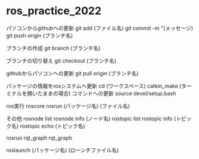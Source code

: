 # ros_practice_2022

パソコンからgithubへの更新
  git add (ファイル名)
  git commit -m "(メッセージ)
  git push origin (ブランチ名)

ブランチの作成
  git branch (ブランチ名)

ブランチの切り替え
  git checkout (ブランチ名)

githubからパソコンへの更新
  git pull origin (ブランチ名)


パッケージの情報をrosシステムへ更新
  cd (ワークスペース)
  catkin_make
(ターミナルを開いたままの場合)
コマンドへの更新
  source devel/setup.bash

ros実行
  roscore
  rosrun (パッケージ名) (ファイル名)


その他
  rosnode list
  rosnode info (ノード名)
  rostopic list
  rostopic info (トピック名)
  rostopic echo (トピック名)

  rosrun rqt_graph rqt_graph

  roslaunch (パッケージ名) (ローンチファイル名)


